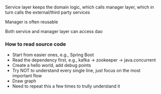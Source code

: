 Service layer keeps the domain logic, which calls manager layer, which in turn calls the external/third party services

Manager is often reusable

Both service and manager layer can access dao

### How to read source code

* Start from easier ones, e.g., Spring Boot
* Read the dependency first, e.g., kafka -> zookeeper -> java.concurrent
* Create a hello world, add debug points
* Try NOT to understand every single line, just focus on the most important flow
* Draw graph
* Need to repeat this a few times to trully understand it
